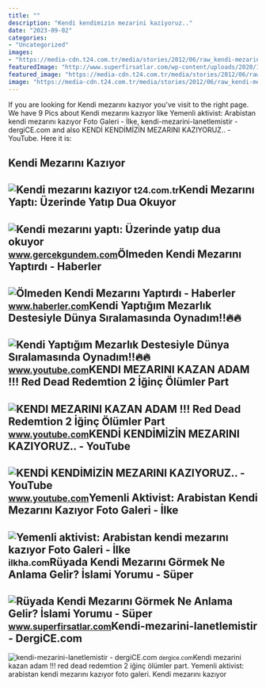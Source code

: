 ```yaml
---
title: ""
description: "Kendi̇ kendi̇mi̇zi̇n mezarini kaziyoruz.."
date: "2023-09-02"
categories:
- "Uncategorized"
images:
- "https://media-cdn.t24.com.tr/media/stories/2012/06/raw_kendi-mezarini-kaziyor_546831072.jpg"
featuredImage: "http://www.superfirsatlar.com/wp-content/uploads/2020/10/ruyada-kendi-mezarini-gormeik-696x392.jpg"
featured_image: "https://media-cdn.t24.com.tr/media/stories/2012/06/raw_kendi-mezarini-kaziyor_546831072.jpg"
image: "https://media-cdn.t24.com.tr/media/stories/2012/06/raw_kendi-mezarini-kaziyor_546831072.jpg"
---
```


If you are looking for Kendi mezarını kazıyor you've visit to the right page. We have 9 Pics about Kendi mezarını kazıyor like Yemenli aktivist: Arabistan kendi mezarını kazıyor Foto Galeri - İlke, kendi-mezarini-lanetlemistir - dergiCE.com and also KENDİ KENDİMİZİN MEZARINI KAZIYORUZ.. - YouTube. Here it is:

Kendi Mezarını Kazıyor
----------------------

 ![Kendi mezarını kazıyor](https://media-cdn.t24.com.tr/media/stories/2012/06/raw_kendi-mezarini-kaziyor_546831072.jpg) <small>t24.com.tr</small>Kendi Mezarını Yaptı: Üzerinde Yatıp Dua Okuyor
-----------------------------------------------

 ![Kendi mezarını yaptı: Üzerinde yatıp dua okuyor](https://img.gercekgundem.com/rcman/Cw1280h720q95gc/storage/files/images/2023/01/10/kendi-mezarini-yapti-uzerinde-yatip-dua-okuyor-ap9z.jpg) <small>www.gercekgundem.com</small>Ölmeden Kendi Mezarını Yaptırdı - Haberler
------------------------------------------

 ![Ölmeden Kendi Mezarını Yaptırdı - Haberler](https://i.hbrcdn.com/haber/2014/07/06/ozel-haber-olmeden-kendi-mezarini-yaptirdi-6229574_amp.jpg) <small>www.haberler.com</small>Kendi Yaptığım Mezarlık Destesiyle Dünya Sıralamasında Oynadım!!🔥🔥
------------------------------------------------------------------

 ![Kendi Yaptığım Mezarlık Destesiyle Dünya Sıralamasında Oynadım!!🔥🔥](https://i.ytimg.com/vi/SdtM3dvUqa4/maxresdefault.jpg) <small>www.youtube.com</small>KENDI MEZARINI KAZAN ADAM !!! Red Dead Redemtion 2 İğinç Ölümler Part
---------------------------------------------------------------------

 ![KENDI MEZARINI KAZAN ADAM !!! Red Dead Redemtion 2 İğinç Ölümler Part](https://i.ytimg.com/vi/H_d8_QLDHw4/maxres2.jpg?sqp=-oaymwEoCIAKENAF8quKqQMcGADwAQH4AbYIgAKAD4oCDAgAEAEYSiBVKGUwDw==&rs=AOn4CLDd5_7jgI_pIM-hSCzySpCaYoZ9Ww) <small>www.youtube.com</small>KENDİ KENDİMİZİN MEZARINI KAZIYORUZ.. - YouTube
-----------------------------------------------

 ![KENDİ KENDİMİZİN MEZARINI KAZIYORUZ.. - YouTube](https://i.ytimg.com/vi/HWHUngG9nWM/maxresdefault.jpg?sqp=-oaymwEmCIAKENAF8quKqQMa8AEB-AH-CYAC0AWKAgwIABABGGUgXyhKMA8=&rs=AOn4CLBmdcYOTUVhkphoaMnSlbBtiqV1mg) <small>www.youtube.com</small>Yemenli Aktivist: Arabistan Kendi Mezarını Kazıyor Foto Galeri - İlke
---------------------------------------------------------------------

 ![Yemenli aktivist: Arabistan kendi mezarını kazıyor Foto Galeri - İlke](https://ilkha.com/img_lg/yemenli-aktivist-arabistan-kendi-mezarini-kaziyored6682f2754f22b31355.jpg) <small>ilkha.com</small>Rüyada Kendi Mezarını Görmek Ne Anlama Gelir? İslami Yorumu - Süper
-------------------------------------------------------------------

 ![Rüyada Kendi Mezarını Görmek Ne Anlama Gelir? İslami Yorumu - Süper](http://www.superfirsatlar.com/wp-content/uploads/2020/10/ruyada-kendi-mezarini-gormeik-696x392.jpg) <small>www.superfirsatlar.com</small>Kendi-mezarini-lanetlemistir - DergiCE.com
------------------------------------------

 ![kendi-mezarini-lanetlemistir - dergiCE.com](https://dergice.com/wp-content/uploads/2022/01/kendi-mezarini-lanetlemistir.jpg) <small>dergice.com</small>Kendi mezarini kazan adam !!! red dead redemtion 2 i̇ğinç ölümler part. Yemenli aktivist: arabistan kendi mezarını kazıyor foto galeri. Kendi mezarını kazıyor
